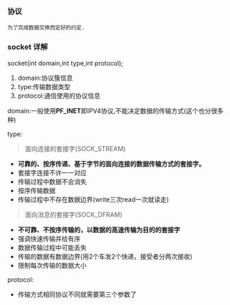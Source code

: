 ### 协议
    为了完成数据交换而定好的约定.
### socket 详解
socket(int domain,int type,int protocol);
1. domain:协议簇信息
2. type:传输数据类型
3. protocol:通信使用的协议信息

domain:一般使用**PF_INET**即IPV4协议,不能决定数据的传输方式(这个也分很多种)

type: 
> 面向连接的套接字(SOCK_STREAM)
- **可靠的、按序传递、基于字节的面向连接的数据传输方式的套接字。**
- 套接字连接不许一一对应
- 传输过程中数据不会消失
- 按序传输数据
- 传输过程中不存在数据边界(write三次read一次就读走)
> 面向消息的套接字(SOCK_DFRAM)
- **不可靠、不按序传输的，以数据的高速传输为目的的套接字**
- 强调快速传输并给有序
- 数据传输过程中可能丢失
- 传输的数据有数据边界(用2个车发2个快递，接受者分两次接收)
- 限制每次传输的数据大小

protocol:
- 传输方式相同协议不同就需要第三个参数了

